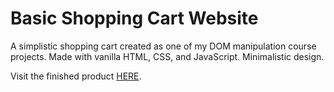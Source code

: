 # Basic Shopping Cart Website

A simplistic shopping cart created as one of my DOM manipulation course projects. Made with vanilla HTML, CSS, and JavaScript. Minimalistic design.

Visit the finished product [HERE](https://sebiram.github.io/basic-shopping-cart/).